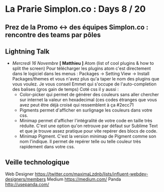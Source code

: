# La Prarie Simplon.co : Days 8 / 20


## Prez de la Promo <-> des équipes Simplon.co : rencontre des teams par pôles

## Lightning Talk

- _Mercredi 16 Novembre_ **[ Matthieu ]** Atom (list of cool plugins & how to split the screen)
  Pour télécharger les plugins atom c'est directement dans le logiciel dans les menus : Packages -> Setting View -> Install Packages/themes et vous n'avez plus qu'a taper le nom des plugins que vous voulez.
  Je vous conseil Emmet qui s'occupe de l'auto-completion des balises (gros gain de temps)
  Coté css il y aussi :
   * Color-picker qui permet de générer des couleurs sans aller chercher sur internet la valeur en hexadecimal (ces codes étranges que vous avez peut être déjà croisé qui ressemblent à ça #2ecc71
   * Pigments permet d'afficher en surlignage les couleurs dans votre css.
   * Minimap permet d'afficher l'intégralité de votre code en taille très réduite. C'est une option qu'on retrouve par défaut sur Sublime Text et que je trouve assez pratique pour vite repérer des blocs de code.
   * Minimap Pigment. C'est la version minimap de Pigment comme son nom l'indique. Il permet de repérer telle ou telle couleur très rapidement dans votre css.

## Veille technologique

Web Designer https://twitter.com/maximaLzdnb/lists/influent-webdev-designers/members
Medium https://medium.com/
Panda http://usepanda.com/
